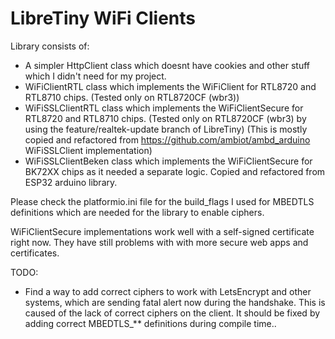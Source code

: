 # LibreTiny WiFi Clients
Library consists of:
- A simpler HttpClient class which doesnt have cookies and other stuff which I didn't need for my project.
- WiFiClientRTL class which implements the WiFiClient for RTL8720 and RTL8710 chips. (Tested only on RTL8720CF (wbr3))
- WiFiSSLClientRTL class which implements the WiFiClientSecure for RTL8720 and RTL8710 chips. (Tested only on RTL8720CF (wbr3) by using the feature/realtek-update branch of LibreTiny) (This is mostly copied and refactored from https://github.com/ambiot/ambd_arduino WiFiSSLClient implementation)
- WiFiSSLClientBeken class which implements the WiFiClientSecure for BK72XX chips as it needed a separate logic. Copied and refactored from ESP32 arduino library.


Please check the platformio.ini file for the build_flags I used for MBEDTLS definitions which are needed for the library to enable ciphers.

WiFiClientSecure implementations work well with a self-signed certificate right now. They have still problems with with more secure web apps and certificates.


TODO:
- Find a way to add correct ciphers to work with LetsEncrypt and other systems, which are sending fatal alert now during the handshake. This is caused of the lack of correct ciphers on the client. It should be fixed by adding correct MBEDTLS_** definitions during compile time..
